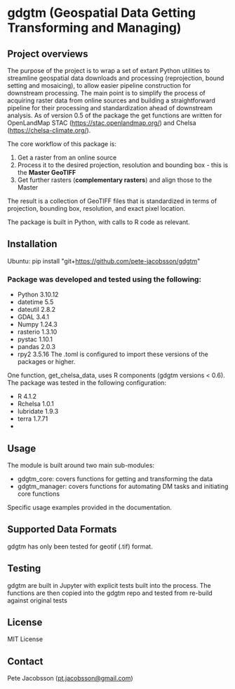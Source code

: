 # gdgtm (Geospatial Data Getting Transforming and Managing)

## Project overviews
The purpose of the project is to wrap a set of extant Python utilities to streamline geospatial data downloads and processing (reprojection, bound setting and mosaicing), to allow easier pipeline construction for downstream processing. The main point is to simplify the process of acquiring raster data from online sources and building a straightforward pipeline for their processing and standardization ahead of downstream analysis. As of version 0.5 of the package the get functions are written for OpenLandMap STAC (https://stac.openlandmap.org/) and Chelsa (https://chelsa-climate.org/).

The core workflow of this package is:
1. Get a raster from an online source
2. Process it to the desired projection, resolution and bounding box - this is the **Master GeoTIFF**
3. Get further rasters (**complementary rasters**) and align those to the Master

The result is a collection of GeoTIFF files that is standardized in terms of projection, bounding box, resolution, and exact pixel location.

The package is built in Python, with calls to R code as relevant.


## Installation
Ubuntu: pip install "git+https://github.com/pete-jacobsson/gdgtm"

### Package was developed and tested using the following:
* Python 3.10.12
* datetime 5.5
* dateutil 2.8.2
* GDAL 3.4.1
* Numpy 1.24.3
* rasterio 1.3.10
* pystac 1.10.1
* pandas 2.0.3
* rpy2 3.5.16
The .toml is configured to import these versions of the packages or higher.


One function, get_chelsa_data, uses R components (gdgtm versions < 0.6). The package was tested in the following configuration:
* R 4.1.2
* Rchelsa 1.0.1
* lubridate 1.9.3
* terra 1.7.71
* 


## Usage
The module is built around two main sub-modules:
- gdgtm_core: covers functions for getting and transforming the data
- gdgtm_manager: covers functions for automating DM tasks and initiating core functions

Specific usage examples provided in the documentation.


## Supported Data Formats
gdgtm has only been tested for geotif (.tif) format.

## Testing
gdgtm are built in Jupyter with explicit tests built into the process.
The functions are then copied into the gdgtm repo and tested from re-build against original tests

## License
MIT License

## Contact
Pete Jacobsson (pt.jacobsson@gmail.com)
